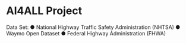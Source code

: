 # AI4ALL Project

Data Set: 
●	National Highway Traffic Safety Administration (NHTSA)
●	Waymo Open Dataset
●	Federal Highway Administration (FHWA)
